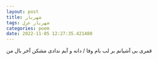 ```yaml
---
layout: post
title: شهریار
tags: شهریار غزل
categories: poem
date: 2022-11-05 12:27:35.421480
---
```


قمری بی آشیانم بر لب بام وفا / دانه و آبم ندادی مشکن آخر بال من